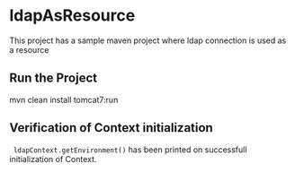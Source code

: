 # ldapAsResource
This project has a sample maven project where ldap connection is used as a resource

## Run the Project
mvn clean install tomcat7:run

## Verification of Context initialization
` ldapContext.getEnvironment()` has been printed on successfull initialization of Context.
